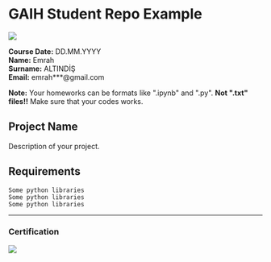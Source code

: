 # GAIH Student Repo Example
![](img/logo.png)

**Course Date:** DD.MM.YYYY  
**Name:** Emrah  
**Surname:** ALTINDİŞ  
**Email:** emrah***@gmail.com  

**Note:** Your homeworks can be formats like ".ipynb" and ".py". **Not ".txt" files!!** Make sure that your codes works.  

## Project Name
Description of your project.

## Requirements
```
Some python libraries
Some python libraries
Some python libraries
```
---

### Certification
![](img/certificate_ex.png)

